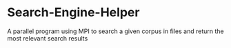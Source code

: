 # Search-Engine-Helper
 A parallel program using MPI to search a given corpus in files and return the most relevant search results
